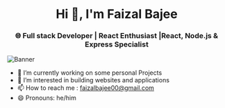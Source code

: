 <h1 align="center">Hi 👋, I'm Faizal Bajee</h1>
<h3 align="center">🌐 Full stack Developer | React Enthusiast |React, Node.js & Express Specialist</h3>

![Banner](https://cdn.dribbble.com/users/1355613/screenshots/10374655/media/5691629ca1e7389c34a9c0dae158b976.gif)

- 🔭 I’m currently working on some personal Projects 
- 👀 I’m interested in building websites and applications
- 📫 How to reach me : faizalbajee00@gmail.com
- 😄 Pronouns: he/him

